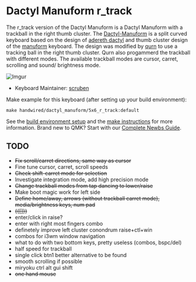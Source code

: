 # Dactyl Manuform r_track

The r_track version of the Dactyl Manuform is a Dactyl Manuform with a trackball in the right thumb cluster. 
The [Dactyl-Manuform](https://github.com/tshort/dactyl-keyboard) is a split curved keyboard based on the design of [adereth dactyl](https://github.com/adereth/dactyl-keyboard) and thumb cluster design of the [manuform](https://geekhack.org/index.php?topic=46015.0) keyboard. The design was modified by [qurn](https://gitlab.com/qurn) to use a tracking ball in the right thumb cluster. 
Qurn also progammerd the trackball with different modes. The available trackball modes are cursor, carret, scrolling and sound/ brightness mode.

![Imgur](https://i.imgur.com/J8CNXSF.jpg)


* Keyboard Maintainer: [scruben](https://github.com/scruben)

Make example for this keyboard (after setting up your build environment):

    make handwired/dactyl_manuform/5x6_r_track:default

See the [build environment setup](https://docs.qmk.fm/#/getting_started_build_tools) and the [make instructions](https://docs.qmk.fm/#/getting_started_make_guide) for more information. Brand new to QMK? Start with our [Complete Newbs Guide](https://docs.qmk.fm/#/newbs).

## TODO
- ~~Fix scroll/carret directions, same way as cursor~~
- Fine tune cursor, carret, scroll speeds
- ~~Check shift-carret mode for selection~~
- Investigate integration mode, add high precision mode
- ~~Change trackball modes from tap dancing to lower/raise~~
- Make boot magic work for left side
- ~~Define home/away, arrows (without trackball carret mode), media/brightness keys, num pad~~
- ~~({[]})~~
- enter/click in raise?
- enter with right most fingers combo
- definetely improve left cluster conondrum raise+ctl+win
- combos for i3wm window navigation
- what to do with two bottom keys, pretty useless (combos, bspc/del)
- half speed for trackball
- single click btn1 better alternative to be found
- smooth scrolling if possible
- miryoku ctrl alt gui shift
- ~~one hand mouse~~
